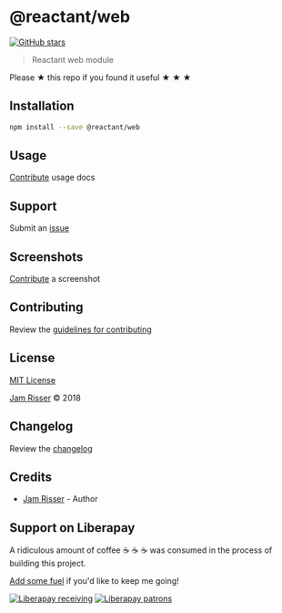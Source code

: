 # @reactant/web

[![GitHub stars](https://img.shields.io/github/stars/codejamninja/@reactant/web.svg?style=social&label=Stars)](https://github.com/codejamninja/reactant/packages/web)

> Reactant web module

Please ★ this repo if you found it useful ★ ★ ★


## Installation

```sh
npm install --save @reactant/web
```


## Usage

[Contribute](https://github.com/codejamninja/reactant/packages/web/blob/master/CONTRIBUTING.md) usage docs


## Support

Submit an [issue](https://github.com/codejamninja/reactant/packages/web/issues/new)


## Screenshots

[Contribute](https://github.com/codejamninja/reactant/packages/web/blob/master/CONTRIBUTING.md) a screenshot


## Contributing

Review the [guidelines for contributing](https://github.com/codejamninja/reactant/packages/web/blob/master/CONTRIBUTING.md)


## License

[MIT License](https://github.com/codejamninja/reactant/packages/web/blob/master/LICENSE)

[Jam Risser](https://codejam.ninja) © 2018


## Changelog

Review the [changelog](https://github.com/codejamninja/reactant/packages/web/blob/master/CHANGELOG.md)


## Credits

* [Jam Risser](https://codejam.ninja) - Author


## Support on Liberapay

A ridiculous amount of coffee ☕ ☕ ☕ was consumed in the process of building this project.

[Add some fuel](https://liberapay.com/codejamninja/donate) if you'd like to keep me going!

[![Liberapay receiving](https://img.shields.io/liberapay/receives/codejamninja.svg?style=flat-square)](https://liberapay.com/codejamninja/donate)
[![Liberapay patrons](https://img.shields.io/liberapay/patrons/codejamninja.svg?style=flat-square)](https://liberapay.com/codejamninja/donate)

